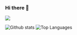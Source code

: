 ### Hi there 👋
![](<img alt="Coder GIF" height=250 width=350 src="https://cdn.dribbble.com/users/730703/screenshots/6581243/avento.gif" />)
<!--
**omuskaikar/omuskaikar** is a ✨ _special_ ✨ repository because its `README.md` (this file) appears on your GitHub profile.

Here are some ideas to get you started:

- 🔭 I’m currently working on ...
- 🌱 I’m currently learning ...
- 👯 I’m looking to collaborate on ...
- 🤔 I’m looking for help with ...
- 💬 Ask me about ...
- 📫 How to reach me: ...
- 😄 Pronouns: ...
- ⚡ Fun fact: ...
-->
![Github stats](https://github-readme-stats.vercel.app/api?username=omuskaikar&count_private=true&show_icons=true&theme=radical)
![Top Languages](https://github-readme-stats.vercel.app/api/top-langs/?username=omuskaikar&show_icons=true&theme=radical)
